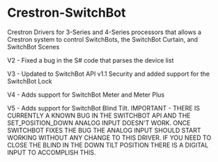 # Crestron-SwitchBot

Crestron Drivers for 3-Series and 4-Series processors that allows a Crestron system to control SwitchBots, the SwitchBot Curtain, and SwitchBot Scenes

V2 - Fixed a bug in the S# code that parses the device list

V3 - Updated to SwitchBot API v1.1 Security and added support for the SwitchBot Lock

V4 - Adds support for SwitchBot Meter and Meter Plus

V5 - Adds support for SwitchBot Blind Tilt.
IMPORTANT - THERE IS CURRENTLY A KNOWN BUG IN THE SWITCHBOT API AND THE SET_POSITION_DOWN
ANALOG INPUT DOESN'T WORK.  ONCE SWITCHBOT FIXES THE BUG THE ANALOG INPUT SHOULD START 
WORKING WITHOUT ANY CHANGE TO THIS DRIVER.  IF YOU NEED TO CLOSE THE BLIND IN THE DOWN
TILT POSITION THERE IS A DIGITAL INPUT TO ACCOMPLISH THIS.
